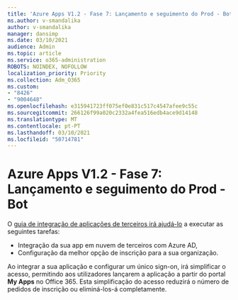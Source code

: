 ```yaml
---
title: 'Azure Apps V1.2 - Fase 7: Lançamento e seguimento do Prod - Bot'
ms.author: v-smandalika
author: v-smandalika
manager: dansimp
ms.date: 03/10/2021
audience: Admin
ms.topic: article
ms.service: o365-administration
ROBOTS: NOINDEX, NOFOLLOW
localization_priority: Priority
ms.collection: Adm_O365
ms.custom:
- "8426"
- "9004648"
ms.openlocfilehash: e315941723ff075ef0e831c517c4547afee9c55c
ms.sourcegitcommit: 266126f99a020c2332a4fea516edb4ace9d14148
ms.translationtype: MT
ms.contentlocale: pt-PT
ms.lasthandoff: 03/10/2021
ms.locfileid: "50714781"
---
```

# <a name="azure-apps-v12---phase-7-prod-release-and-followup---bot"></a>Azure Apps V1.2 - Fase 7: Lançamento e seguimento do Prod - Bot

O [guia de integração de aplicações de terceiros irá ajudá-lo](https://admin.microsoft.com/AdminPortal/Home) a executar as seguintes tarefas: 
- Integração da sua app em nuvem de terceiros com Azure AD, 
- Configuração da melhor opção de inscrição para a sua organização.

Ao integrar a sua aplicação e configurar um único sign-on, irá simplificar o acesso, permitindo aos utilizadores lançarem a aplicação a partir do portal **My Apps** no Office 365. Esta simplificação do acesso reduzirá o número de pedidos de inscrição ou eliminá-los-á completamente.
